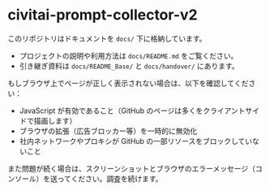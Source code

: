 # civitai-prompt-collector-v2

このリポジトリはドキュメントを `docs/` 下に格納しています。

- プロジェクトの説明や利用方法は `docs/README.md` をご覧ください。
- 引き継ぎ資料は `docs/README_Base/` と `docs/handover/` にあります。

もしブラウザ上でページが正しく表示されない場合は、以下を確認してください：

- JavaScript が有効であること（GitHub のページは多くをクライアントサイドで描画します）
- ブラウザの拡張（広告ブロッカー等）を一時的に無効化
- 社内ネットワークやプロキシが GitHub の一部リソースをブロックしていないこと

また問題が続く場合は、スクリーンショットとブラウザのエラーメッセージ（コンソール）を送ってください。調査を続けます。

